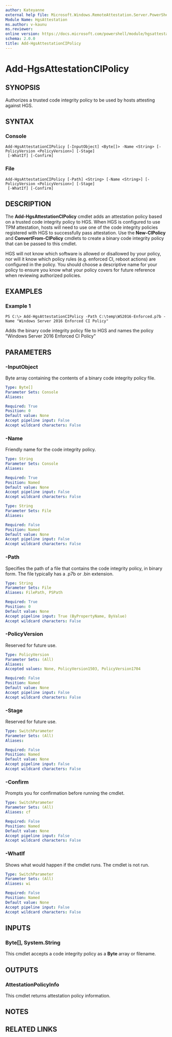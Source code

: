 ```yaml
---
author: Kateyanne
external help file: Microsoft.Windows.RemoteAttestation.Server.PowerShell.dll-Help.xml
Module Name: HgsAttestation
ms.author: v-kaunu
ms.reviewer: 
online version: https://docs.microsoft.com/powershell/module/hgsattestation/add-hgsattestationcipolicy?view=windowsserver2019-ps&wt.mc_id=ps-gethelp
schema: 2.0.0
title: Add-HgsAttestationCIPolicy
---
```


# Add-HgsAttestationCIPolicy

## SYNOPSIS
Authorizes a trusted code integrity policy to be used by hosts attesting against HGS.

## SYNTAX

### Console
```
Add-HgsAttestationCIPolicy [-InputObject] <Byte[]> -Name <String> [-PolicyVersion <PolicyVersion>] [-Stage]
 [-WhatIf] [-Confirm]
```

### File
```
Add-HgsAttestationCIPolicy [-Path] <String> [-Name <String>] [-PolicyVersion <PolicyVersion>] [-Stage]
 [-WhatIf] [-Confirm]
```

## DESCRIPTION
The **Add-HgsAttestationCIPolicy** cmdlet adds an attestation policy based on a trusted code integrity policy to HGS.
When HGS is configured to use TPM attestation, hosts will need to use one of the code integrity policies registered with HGS to successfully pass attestation.
Use the **New-CIPolicy** and **ConvertFrom-CIPolicy** cmdlets to create a binary code integrity policy that can be passed to this cmdlet.

HGS will not know which software is allowed or disallowed by your policy, nor will it know which policy rules (e.g. enforced CI, reboot actions) are configured in the policy.
You should choose a descriptive name for your policy to ensure you know what your policy covers for future reference when reviewing authorized policies.

## EXAMPLES

### Example 1
```
PS C:\> Add-HgsAttestationCIPolicy -Path C:\temp\WS2016-Enforced.p7b -Name "Windows Server 2016 Enforced CI Policy"
```

Adds the binary code integrity policy file to HGS and names the policy "Windows Server 2016 Enforced CI Policy"

## PARAMETERS

### -InputObject
Byte array containing the contents of a binary code integrity policy file.

```yaml
Type: Byte[]
Parameter Sets: Console
Aliases: 

Required: True
Position: 0
Default value: None
Accept pipeline input: False
Accept wildcard characters: False
```

### -Name
Friendly name for the code integrity policy.

```yaml
Type: String
Parameter Sets: Console
Aliases: 

Required: True
Position: Named
Default value: None
Accept pipeline input: False
Accept wildcard characters: False
```

```yaml
Type: String
Parameter Sets: File
Aliases: 

Required: False
Position: Named
Default value: None
Accept pipeline input: False
Accept wildcard characters: False
```

### -Path
Specifies the path of a file that contains the code integrity policy, in binary form.
The file typically has a .p7b or .bin extension.

```yaml
Type: String
Parameter Sets: File
Aliases: FilePath, PSPath

Required: True
Position: 0
Default value: None
Accept pipeline input: True (ByPropertyName, ByValue)
Accept wildcard characters: False
```

### -PolicyVersion
Reserved for future use.

```yaml
Type: PolicyVersion
Parameter Sets: (All)
Aliases: 
Accepted values: None, PolicyVersion1503, PolicyVersion1704

Required: False
Position: Named
Default value: None
Accept pipeline input: False
Accept wildcard characters: False
```

### -Stage
Reserved for future use.

```yaml
Type: SwitchParameter
Parameter Sets: (All)
Aliases: 

Required: False
Position: Named
Default value: None
Accept pipeline input: False
Accept wildcard characters: False
```

### -Confirm
Prompts you for confirmation before running the cmdlet.

```yaml
Type: SwitchParameter
Parameter Sets: (All)
Aliases: cf

Required: False
Position: Named
Default value: None
Accept pipeline input: False
Accept wildcard characters: False
```

### -WhatIf
Shows what would happen if the cmdlet runs.
The cmdlet is not run.

```yaml
Type: SwitchParameter
Parameter Sets: (All)
Aliases: wi

Required: False
Position: Named
Default value: None
Accept pipeline input: False
Accept wildcard characters: False
```

## INPUTS

### Byte[], System.String
This cmdlet accepts a code integrity policy as a **Byte** array or filename.

## OUTPUTS

### AttestationPolicyInfo
This cmdlet returns attestation policy information.

## NOTES

## RELATED LINKS

